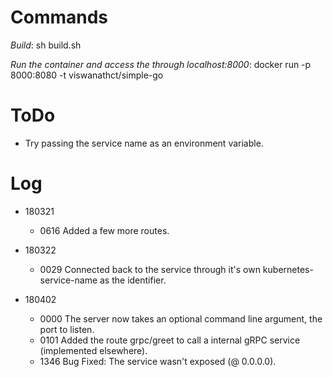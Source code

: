 # Commands

*Build*: sh build.sh

*Run the container and access the through localhost:8000*: docker run -p 8000:8080 -t viswanathct/simple-go

# ToDo

* Try passing the service name as an environment variable.

# Log

* 180321

  * 0616  Added a few more routes.

* 180322

  * 0029  Connected back to the service through it's own kubernetes-service-name as the identifier.

* 180402

  * 0000  The server now takes an optional command line argument, the port to listen.
  * 0101  Added the route grpc/greet to call a internal gRPC service (implemented elsewhere).
  * 1346  Bug Fixed: The service wasn't exposed (@ 0.0.0.0).
